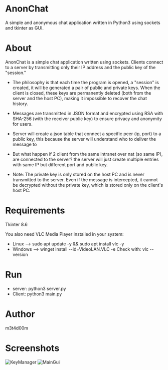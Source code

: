 # AnonChat
A simple and anonymous chat application written in Python3 using sockets and tkinter as GUI.

# About
AnonChat is a simple chat application written using sockets. Clients connect to a server by transmitting only their IP address and the public key of the "session."

- The philosophy is that each time the program is opened, a "session" is created, it will be generated a pair of public and private keys. When the client is closed, these keys are permanently deleted (both from the server and the host PC), making it impossible to recover the chat history.

- Messages are transmitted in JSON format and encrypted using RSA with SHA-256 (with the receiver public key) to ensure privacy and anonymity for users.

- Server will create a json table that connect a specific peer (ip, port) to a public key, this because the server will understand who to deliver the message to

- But what happen if 2 client from the same intranet over nat (so same IP), are connected to the server? the server will just create multiple entries with same IP but different port and public key.

- Note: The private key is only stored on the host PC and is never transmitted to the server. Even if the message is intercepted, it cannot be decrypted without the private key, which is stored only on the client's host PC.

# Requirements
Tkinter 8.6

You also need VLC Media Player installed in your system:
- Linux --> sudo apt update -y && sudo apt install vlc -y
- Windows --> winget install --id=VideoLAN.VLC -e
Check with: vlc --version

# Run
- server: python3 server.py
- Client: python3 main.py

# Author
m3t4d00m

# Screenshots
![KeyManager](https://github.com/user-attachments/assets/632f5af4-bb4c-4703-a364-e5a276324b83)
![MainGui](https://github.com/user-attachments/assets/68f214d8-1488-4d93-bf59-f01a16a72bd0)


